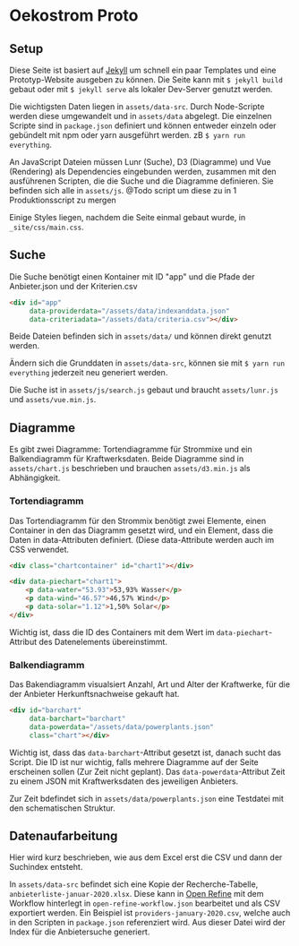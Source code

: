 # Oekostrom Proto


## Setup

Diese Seite ist basiert auf [Jekyll](https://jekyllrb.com/) um schnell ein paar Templates und eine Prototyp-Website ausgeben zu können. Die Seite kann mit `$ jekyll build` gebaut oder mit `$ jekyll serve` als lokaler Dev-Server genutzt werden.

Die wichtigsten Daten liegen in `assets/data-src`. Durch Node-Scripte werden diese umgewandelt und in `assets/data` abgelegt. Die einzelnen Scripte sind in `package.json` definiert und können entweder einzeln oder gebündelt mit npm oder yarn ausgeführt werden. zB `$ yarn run everything`.

An JavaScript Dateien müssen Lunr (Suche), D3 (Diagramme) und Vue (Rendering) als Dependencies eingebunden werden, zusammen mit den ausführenen Scripten, die die Suche und die Diagramme definieren.
Sie befinden sich alle in `assets/js`. @Todo script um diese zu in 1 Produktionsscript zu mergen

Einige Styles liegen, nachdem die Seite einmal gebaut wurde, in `_site/css/main.css`.


## Suche

Die Suche benötigt einen Kontainer mit ID "app" und die Pfade der Anbieter.json und der Kriterien.csv


``` html
<div id="app"
     data-providerdata="/assets/data/indexanddata.json"
     data-criteriadata="/assets/data/criteria.csv"></div>
```
Beide Dateien befinden sich in `assets/data/` und können direkt genutzt werden.

Ändern sich die Grunddaten in `assets/data-src`, können sie mit `$ yarn run everything` jederzeit neu generiert werden.

Die Suche ist in `assets/js/search.js` gebaut und braucht `assets/lunr.js` und `assets/vue.min.js`.

## Diagramme

Es gibt zwei Diagramme: Tortendiagramme für Strommixe und ein Balkendiagramm für Kraftwerksdaten.
Beide Diagramme sind in `assets/chart.js` beschrieben und brauchen `assets/d3.min.js` als Abhängigkeit.

### Tortendiagramm

Das Tortendiagramm für den Strommix benötigt zwei Elemente, einen Container in den das Diagramm gesetzt wird, und ein Element, dass die Daten in data-Attributen definiert. (Diese data-Attribute werden auch im CSS verwendet.

``` html
<div class="chartcontainer" id="chart1"></div>

<div data-piechart="chart1">
    <p data-water="53.93">53,93% Wasser</p>
    <p data-wind="46.57">46,57% Wind</p>
    <p data-solar="1.12">1,50% Solar</p>
</div>
```
Wichtig ist, dass die ID des Containers mit dem Wert im `data-piechart`-Attribut des Datenelements übereinstimmt.

### Balkendiagramm

Das Bakendiagramm visualsiert Anzahl, Art und Alter der Kraftwerke, für die der Anbieter Herkunftsnachweise gekauft hat.

``` html
<div id="barchart"
     data-barchart="barchart"
     data-powerdata="/assets/data/powerplants.json"
     class="chart"></div>
```
Wichtig ist, dass das  `data-barchart`-Attribut gesetzt ist, danach sucht das Script. Die ID ist nur wichtig, falls mehrere Diagramme auf der Seite erscheinen sollen (Zur Zeit nicht geplant). Das `data-powerdata`-Attribut Zeit zu einem JSON mit Kraftwerksdaten des jeweiligen Anbieters.

Zur Zeit bdefindet sich in `assets/data/powerplants.json` eine Testdatei mit den schematischen Struktur.



## Datenaufarbeitung

Hier wird kurz beschrieben, wie aus dem Excel erst die CSV und dann der Suchindex entsteht.

In `assets/data-src` befindet sich eine Kopie der Recherche-Tabelle, `anbieterliste-januar-2020.xlsx`. Diese kann in [Open Refine](http://openrefine.org/) mit dem Workflow hinterlegt in `open-refine-workflow.json` bearbeitet und als CSV exportiert werden. Ein Beispiel ist `providers-january-2020.csv`, welche auch in den Scripten in `package.json` referenziert wird. Aus dieser Datei wird der Index für die Anbietersuche generiert.
